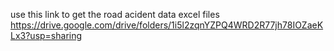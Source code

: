 use this link to get the road acident data excel files
https://drive.google.com/drive/folders/1i5l2zqnYZPQ4WRD2R77jh78IOZaeKLx3?usp=sharing
